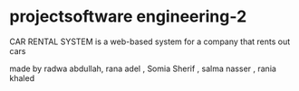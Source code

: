 # projectsoftware engineering-2
CAR RENTAL SYSTEM is a web-based system for a company that rents out cars 

made by radwa abdullah, rana adel , Somia Sherif , salma nasser , rania khaled

  
